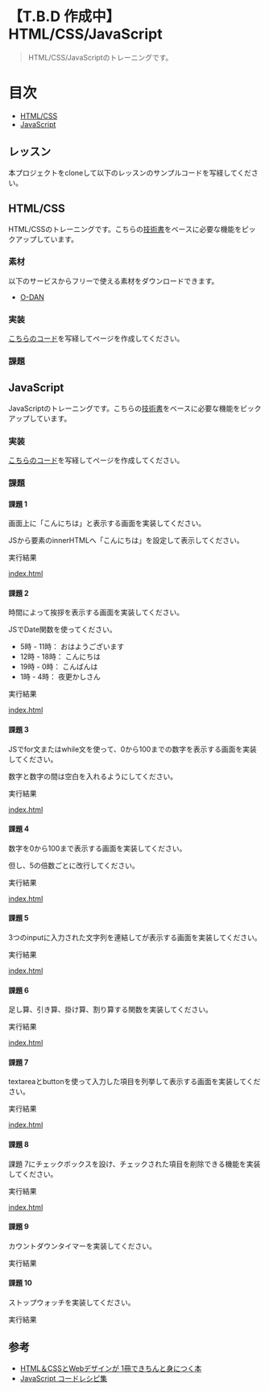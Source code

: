 # 【T.B.D 作成中】HTML/CSS/JavaScript

> HTML/CSS/JavaScriptのトレーニングです。

# 目次
- [HTML/CSS](#HTML/CSS)
- [JavaScript](#JavaScript)

## レッスン
本プロジェクトをcloneして以下のレッスンのサンプルコードを写経してください。

## HTML/CSS
HTML/CSSのトレーニングです。こちらの[技術書](https://www.amazon.co.jp/dp/B0746F9XKD/ref=dp-kindle-redirect?_encoding=UTF8&btkr=1)をベースに必要な機能をピックアップしています。

### 素材
以下のサービスからフリーで使える素材をダウンロードできます。

- [O-DAN](http://o-dan.net/ja/)

### 実装
[こちらのコード](./lesson/htmlcss/)を写経してページを作成してください。 

### 課題

## JavaScript
JavaScriptのトレーニングです。こちらの[技術書](https://www.amazon.co.jp/JavaScript-%E3%82%B3%E3%83%BC%E3%83%89%E3%83%AC%E3%82%B7%E3%83%94%E9%9B%86-%E6%A0%AA%E5%BC%8F%E4%BC%9A%E7%A4%BEICS-%E6%B1%A0%E7%94%B0%E6%B3%B0%E5%BB%B6-ebook/dp/B07N8YVCRQ)をベースに必要な機能をピックアップしています。

### 実装
[こちらのコード](./lesson/javascript/)を写経してページを作成してください。 

### 課題
#### 課題 1
画面上に「こんにちは」と表示する画面を実装してください。

JSから要素のinnerHTMLへ「こんにちは」を設定して表示してください。

実行結果

[index.html](./lesson/javascript/task/1/index.html)

#### 課題 2
時間によって挨拶を表示する画面を実装してください。

JSでDate関数を使ってください。

-  5時 - 11時： おはようございます
- 12時 - 18時： こんにちは
- 19時 - 0時：  こんばんは
-  1時 - 4時：  夜更かしさん

実行結果

[index.html](./lesson/javascript/task/2/index.html)

#### 課題 3
JSでfor文またはwhile文を使って、0から100までの数字を表示する画面を実装してください。

数字と数字の間は空白を入れるようにしてください。

実行結果

[index.html](./lesson/javascript/task/3/index.html)

#### 課題 4
数字を0から100まで表示する画面を実装してください。

但し、5の倍数ごとに改行してください。

実行結果

[index.html](./lesson/javascript/task/4/index.html)

#### 課題 5
3つのinputに入力された文字列を連結してが表示する画面を実装してください。

実行結果

[index.html](./lesson/javascript/task/5/index.html)

#### 課題 6
足し算、引き算、掛け算、割り算する関数を実装してください。

実行結果

[index.html](./lesson/javascript/task/6/index.html)

#### 課題 7
textareaとbuttonを使って入力した項目を列挙して表示する画面を実装してください。

実行結果

[index.html](./lesson/javascript/task/7/index.html)

#### 課題 8
課題 7にチェックボックスを設け、チェックされた項目を削除できる機能を実装してください。


実行結果

[index.html](./lesson/javascript/task/8/index.html)

#### 課題 9
カウントダウンタイマーを実装してください。

実行結果

#### 課題 10
ストップウォッチを実装してください。

実行結果




## 参考
- [HTML＆CSSとWebデザインが 1冊できちんと身につく本](https://www.amazon.co.jp/dp/B0746F9XKD/ref=dp-kindle-redirect?_encoding=UTF8&btkr=1)
- [JavaScript コードレシピ集](https://www.amazon.co.jp/JavaScript-%E3%82%B3%E3%83%BC%E3%83%89%E3%83%AC%E3%82%B7%E3%83%94%E9%9B%86-%E6%A0%AA%E5%BC%8F%E4%BC%9A%E7%A4%BEICS-%E6%B1%A0%E7%94%B0%E6%B3%B0%E5%BB%B6-ebook/dp/B07N8YVCRQ)

